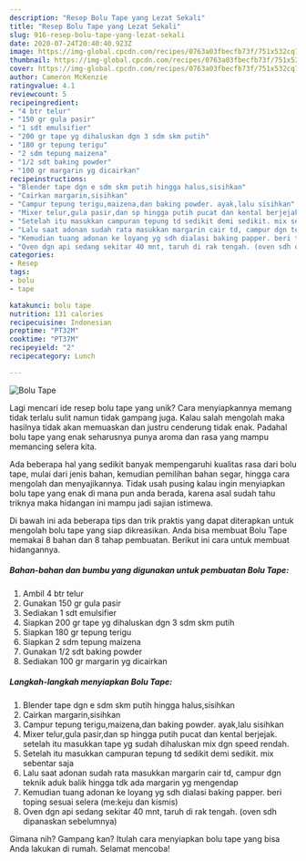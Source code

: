 ```yaml
---
description: "Resep Bolu Tape yang Lezat Sekali"
title: "Resep Bolu Tape yang Lezat Sekali"
slug: 916-resep-bolu-tape-yang-lezat-sekali
date: 2020-07-24T20:40:40.923Z
image: https://img-global.cpcdn.com/recipes/0763a03fbecfb73f/751x532cq70/bolu-tape-foto-resep-utama.jpg
thumbnail: https://img-global.cpcdn.com/recipes/0763a03fbecfb73f/751x532cq70/bolu-tape-foto-resep-utama.jpg
cover: https://img-global.cpcdn.com/recipes/0763a03fbecfb73f/751x532cq70/bolu-tape-foto-resep-utama.jpg
author: Cameron McKenzie
ratingvalue: 4.1
reviewcount: 5
recipeingredient:
- "4 btr telur"
- "150 gr gula pasir"
- "1 sdt emulsifier"
- "200 gr tape yg dihaluskan dgn 3 sdm skm putih"
- "180 gr tepung terigu"
- "2 sdm tepung maizena"
- "1/2 sdt baking powder"
- "100 gr margarin yg dicairkan"
recipeinstructions:
- "Blender tape dgn e sdm skm putih hingga halus,sisihkan"
- "Cairkan margarin,sisihkan"
- "Campur tepung terigu,maizena,dan baking powder. ayak,lalu sisihkan"
- "Mixer telur,gula pasir,dan sp hingga putih pucat dan kental berjejak. setelah itu masukkan tape yg sudah dihaluskan mix dgn speed rendah."
- "Setelah itu masukkan campuran tepung td sedikit demi sedikit. mix sebentar saja"
- "Lalu saat adonan sudah rata masukkan margarin cair td, campur dgn teknik aduk balik hingga tdk ada margarin yg mengendap"
- "Kemudian tuang adonan ke loyang yg sdh dialasi baking papper. beri toping sesuai selera (me:keju dan kismis)"
- "Oven dgn api sedang sekitar 40 mnt, taruh di rak tengah. (oven sdh dipanaskan sebelumnya)"
categories:
- Resep
tags:
- bolu
- tape

katakunci: bolu tape 
nutrition: 131 calories
recipecuisine: Indonesian
preptime: "PT32M"
cooktime: "PT37M"
recipeyield: "2"
recipecategory: Lunch

---
```



![Bolu Tape](https://img-global.cpcdn.com/recipes/0763a03fbecfb73f/751x532cq70/bolu-tape-foto-resep-utama.jpg)

Lagi mencari ide resep bolu tape yang unik? Cara menyiapkannya memang tidak terlalu sulit namun tidak gampang juga. Kalau salah mengolah maka hasilnya tidak akan memuaskan dan justru cenderung tidak enak. Padahal bolu tape yang enak seharusnya punya aroma dan rasa yang mampu memancing selera kita.

Ada beberapa hal yang sedikit banyak mempengaruhi kualitas rasa dari bolu tape, mulai dari jenis bahan, kemudian pemilihan bahan segar, hingga cara mengolah dan menyajikannya. Tidak usah pusing kalau ingin menyiapkan bolu tape yang enak di mana pun anda berada, karena asal sudah tahu triknya maka hidangan ini mampu jadi sajian istimewa.




Di bawah ini ada beberapa tips dan trik praktis yang dapat diterapkan untuk mengolah bolu tape yang siap dikreasikan. Anda bisa membuat Bolu Tape memakai 8 bahan dan 8 tahap pembuatan. Berikut ini cara untuk membuat hidangannya.

<!--inarticleads1-->

##### Bahan-bahan dan bumbu yang digunakan untuk pembuatan Bolu Tape:

1. Ambil 4 btr telur
1. Gunakan 150 gr gula pasir
1. Sediakan 1 sdt emulsifier
1. Siapkan 200 gr tape yg dihaluskan dgn 3 sdm skm putih
1. Siapkan 180 gr tepung terigu
1. Siapkan 2 sdm tepung maizena
1. Gunakan 1/2 sdt baking powder
1. Sediakan 100 gr margarin yg dicairkan




<!--inarticleads2-->

##### Langkah-langkah menyiapkan Bolu Tape:

1. Blender tape dgn e sdm skm putih hingga halus,sisihkan
1. Cairkan margarin,sisihkan
1. Campur tepung terigu,maizena,dan baking powder. ayak,lalu sisihkan
1. Mixer telur,gula pasir,dan sp hingga putih pucat dan kental berjejak. setelah itu masukkan tape yg sudah dihaluskan mix dgn speed rendah.
1. Setelah itu masukkan campuran tepung td sedikit demi sedikit. mix sebentar saja
1. Lalu saat adonan sudah rata masukkan margarin cair td, campur dgn teknik aduk balik hingga tdk ada margarin yg mengendap
1. Kemudian tuang adonan ke loyang yg sdh dialasi baking papper. beri toping sesuai selera (me:keju dan kismis)
1. Oven dgn api sedang sekitar 40 mnt, taruh di rak tengah. (oven sdh dipanaskan sebelumnya)




Gimana nih? Gampang kan? Itulah cara menyiapkan bolu tape yang bisa Anda lakukan di rumah. Selamat mencoba!
